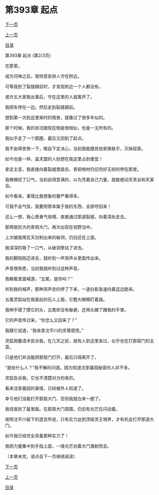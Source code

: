 <h1>第393章   起点</h1>
            <div><p><a href="./1178_%E7%AC%AC393%E7%AB%A0_%E8%B5%B7%E7%82%B9.md">下一页</a></p><p><a href="./1176_%E7%AC%AC393%E7%AB%A0_%E8%B5%B7%E7%82%B9.md">上一页</a></p><p><a href="../">目录</a></p></div>
            <div><p>第393章   起点 (第2/3页)</p><p>在那里。</p><p>成为河神之后，我特意安排人守在附近。</p><p>可等我到了裂缝跟前时，才发现附近一个人都没有。</p><p>或许五大家族出事后，守在这里的人就离开了。</p><p>我把车停在一边，然后走到裂缝跟前。</p><p>想到第一次到这里来时的情景，就像过了很多年似的。</p><p>那个时候，我的状况跟现在倒是很相似，也是一无所有的。</p><p>我似乎走了一个圆圈，最后又回到了起点。</p><p>我不由得苦笑一下，暗自下定决心，当初我能跟其他家族联手，灭掉屈家。</p><p>如今也是一样，盖天盟的人别想在我这里占到便宜！</p><p>拿定主意，我直接向着裂缝里跳去，青铜棺材仍旧完好无损的停在那里。</p><p>我微微叹了口气，当初自得意满的，以为凭着自己力量，就能撼动天灵会和天寅会。</p><p>如今看来，事情比我想象的要严重得多。</p><p>可我不会气馁，我要把原本属于我的东西，全部夺回来！</p><p>这么一想，我心里勇气倍增，直接通过那道裂缝，向着深处走去。</p><p>那两扇巨大的青铜大门，再次出现在视野当中。</p><p>上次被我用玄天剑刺出来的破洞，仍旧还在上面。</p><p>我深深的吸了一口气，从破洞里钻了进去。</p><p>我的脚刚刚迈进去，就听到一声哭声从里面传出来。</p><p>声音很熟悉，当初我就听到过这种声音。</p><p>我朝着里面喊道，“五尾，是你吗？”</p><p>听到我的喊声，那种哭声忽的停了下来，一道白影急速向着这边跑来。</p><p>五尾灵狐站在我面前的石人上面，它瞪大眼睛盯着我。</p><p>我伸手摸了摸它的头，五尾却没有躲避，还用头蹭了蹭我的手掌。</p><p>它的声音传过来，“你怎么又回来了？”</p><p>我跟它说道，“我来拿沈平川的灵尊感悟。”</p><p>灵狐用腹语术告诉我，在几天之前，就有人到这里来过，似乎也在打那扇门的主意。</p><p>只是他们并没能把那扇门打开，最后只得离开了。</p><p>“是些什么人？”我不解的问道。因为知道沈家墓园秘密的人并不多。</p><p>灵狐告诉我，它也不清楚对方的来历。</p><p>看来沈家墓园的事情，已经被外人知道了。</p><p>幸亏他们没能打开那扇大门，否则我就白来一趟了。</p><p>我径直到了最里面。在那扇大门周围，仍旧有光芒在闪动着。</p><p>按照沈平川留下的遗言所说，只有实力达到顶级灵王境界，才有机会打开那道大门。</p><p>如今我已经完全具备那种实力了！</p><p>我把力量集中到手指上面，一缕光芒向着大门激射而去。</p><p>（本章未完，请点击下一页继续阅读）</p></div>
            <div><p><a href="./1178_%E7%AC%AC393%E7%AB%A0_%E8%B5%B7%E7%82%B9.md">下一页</a></p><p><a href="./1176_%E7%AC%AC393%E7%AB%A0_%E8%B5%B7%E7%82%B9.md">上一页</a></p><p><a href="../">目录</a></p></div>